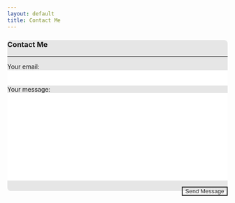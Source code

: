 ```yaml
---
layout: default
title: Contact Me
---
```


<form
  action="https://formspree.io/meqrlbjn"
  method="POST"
  style="background:#e6e6e6;
border-radius:8px;"
>
<h3>Contact Me</h3>
<hr>
  <label>
    Your email:<br>
    <input type="text" name="_replyto" style="width:100%;
padding:10px;
box-sizing:border-box;
background:#ffffff;
outline:none;
resize:none;
border:0;">
  </label>
  <br>
  <label>
    Your message:<br>
    <textarea name="message" style="width:100%;height:200px;
padding:10px;
box-sizing:border-box;
background:#ffffff;
outline:none;
resize:none;
border:0;"></textarea>
  </label>

  <!-- your other form fields go here -->
  <button type="submit" style="float:right;border:2px solid #212121;background:0;color:#212121;cursor:pointer;">Send Message</button>
  <div style="width:100%;height:10px;"></div>
</form>


<br><br><br>
<br><br><br>
<br><br><br>
<br><br><br>